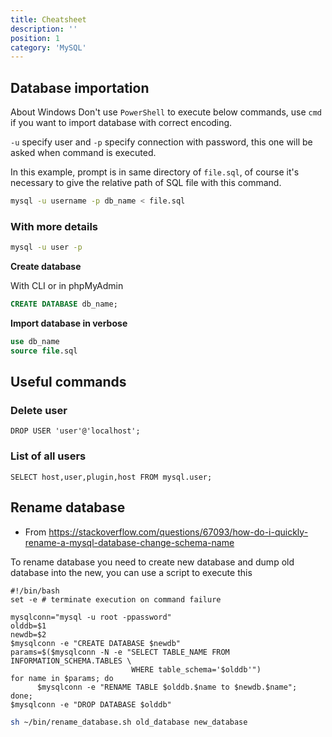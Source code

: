 ```yaml
---
title: Cheatsheet
description: ''
position: 1
category: 'MySQL'
---
```


## Database importation

<alert type="info"> About Windows
Don't use `PowerShell` to execute below commands, use `cmd` if you want to import database with correct encoding.
</alert>

`-u` specify user and `-p` specify connection with password, this one will be asked when command is executed.

In this example, prompt is in same directory of `file.sql`, of course it's necessary to give the relative path of SQL file with this command.

```bash
mysql -u username -p db_name < file.sql
```

### With more details

```bash
mysql -u user -p
```

**Create database**

With CLI or in phpMyAdmin

```sql
CREATE DATABASE db_name;
```

**Import database in verbose**

```sql
use db_name
source file.sql
```

## Useful commands

### Delete user

```mysql[mysql]
DROP USER 'user'@'localhost';
```

### List of all users

```mysql[mysql]
SELECT host,user,plugin,host FROM mysql.user;
```

## Rename database

- From <https://stackoverflow.com/questions/67093/how-do-i-quickly-rename-a-mysql-database-change-schema-name>

To rename database you need to create new database and dump old database into the new, you can use a script to execute this

```bash[~/bin/rename_database.sh]
#!/bin/bash
set -e # terminate execution on command failure

mysqlconn="mysql -u root -ppassword"
olddb=$1
newdb=$2
$mysqlconn -e "CREATE DATABASE $newdb"
params=$($mysqlconn -N -e "SELECT TABLE_NAME FROM INFORMATION_SCHEMA.TABLES \
                           WHERE table_schema='$olddb'")
for name in $params; do
      $mysqlconn -e "RENAME TABLE $olddb.$name to $newdb.$name";
done;
$mysqlconn -e "DROP DATABASE $olddb"
```

```bash
sh ~/bin/rename_database.sh old_database new_database
```
